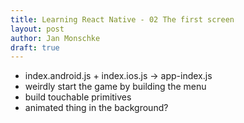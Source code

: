 ```yaml
---
title: Learning React Native - 02 The first screen
layout: post
author: Jan Monschke
draft: true
---
```


- index.android.js + index.ios.js -> app-index.js
- weirdly start the game by building the menu
- build touchable primitives
- animated thing in the background?
